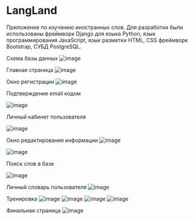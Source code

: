 # LangLand

Приложение по изучению иностранных слов. Для разработки были использованы фреймворк Django для языка Python, язык программирования JavaScript, язык разметки HTML, CSS фреймворк Bootstrap, СУБД PostgreSQL.

Схема базы данных
![image](https://github.com/user-attachments/assets/34339f09-b23d-4d61-a655-3a5296f7ec6b)


Главная страница
![image](https://github.com/user-attachments/assets/782e4c7c-0a91-4f4f-8f6c-100eb2956df3)

Окно регистрации
![image](https://github.com/user-attachments/assets/f0d2d61f-4c00-437f-b68a-f8882a1c7ce8)

Подтверждение email кодом

![image](https://github.com/user-attachments/assets/5e303ba8-ef1c-4821-a1ad-cd24a43d91d3)

Личный кабинет пользователя

![image](https://github.com/user-attachments/assets/53bacce7-0bf5-4405-a481-eaf74c6fa099)

Окно редактирования информации
![image](https://github.com/user-attachments/assets/8350cfd2-8e87-462b-a9e2-85e397cb3e09)

![image](https://github.com/user-attachments/assets/c9f9ba25-f3c9-4749-a3c8-3646dce21b34)

Поиск слов в базе 

![image](https://github.com/user-attachments/assets/a72023bf-fcf5-4d16-a427-f4559c3497a2)

Личный словарь пользователя
![image](https://github.com/user-attachments/assets/3b12e628-4366-487a-acd1-5e9e5a929481)

Тренировка
![image](https://github.com/user-attachments/assets/f4f408d0-b33f-4cb3-a953-77316fab72b6)
![image](https://github.com/user-attachments/assets/682cd5a1-4a89-4b46-a6c8-11f4dd646453)
![image](https://github.com/user-attachments/assets/4f15eab4-5356-4ecf-9323-9af6c5f82689)
![image](https://github.com/user-attachments/assets/889ed4bd-5415-4ee9-82c6-97747c133c06)

Финальная страница
![image](https://github.com/user-attachments/assets/b2966597-133d-41f0-b22a-d2a8124bd9db)

